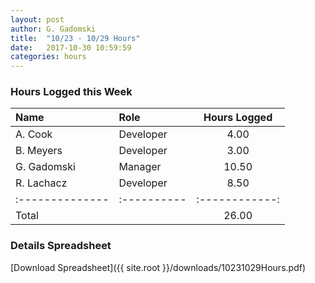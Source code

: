 ```yaml
---
layout: post
author: G. Gadomski
title:  "10/23 - 10/29 Hours"
date:   2017-10-30 10:59:59
categories: hours
---
```


### Hours Logged this Week

| Name          | Role      | Hours Logged |
|:--------------|:----------|:------------:|
| A. Cook       | Developer | 4.00         |
| B. Meyers     | Developer | 3.00         |
| G. Gadomski   | Manager   | 10.50        |
| R. Lachacz    | Developer | 8.50         |
|:--------------|:----------|:------------:|
| Total         |           | 26.00        |



### Details Spreadsheet
[Download Spreadsheet]({{ site.root }}/downloads/10231029Hours.pdf)
